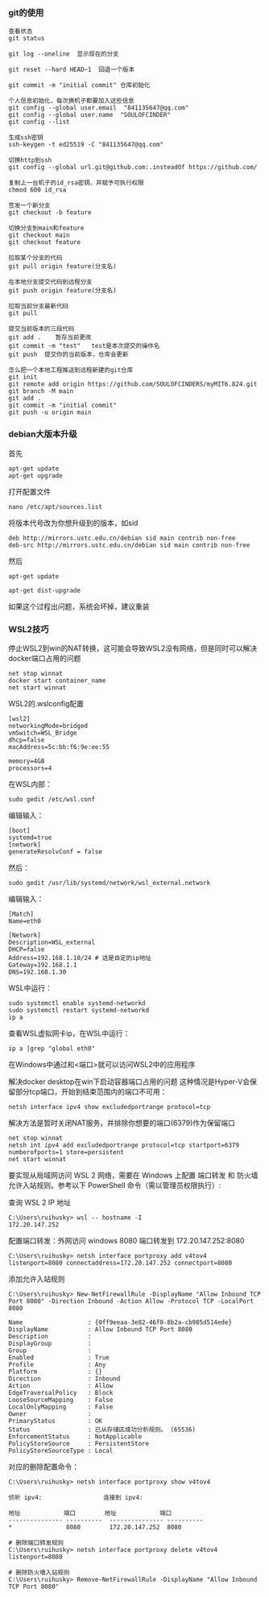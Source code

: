 ### git的使用

```
查看状态
git status

git log --oneline  显示现在的分支

git reset --hard HEAD~1  回退一个版本

git commit -m "initial commit" 仓库初始化

个人信息初始化，每次换机子都要加入这些信息
git config --global user.email  "841135647@qq.com"
git config --global user.name  "SOULOFCINDER"
git config --list 

生成ssh密钥
ssh-keygen -t ed25519 -C "841135647@qq.com"

切换http到ssh
git config --global url.git@github.com:.insteadOf https://github.com/

复制上一台机子的id_rsa密钥，并赋予可执行权限
chmod 600 id_rsa

签发一个新分支
git checkout -b feature

切换分支到main和feature
git checkout main
git checkout feature

拉取某个分支的代码
git pull origin feature(分支名)

在本地分支提交代码到远程分支
git push origin feature(分支名)

拉取当前分支最新代码
git pull

提交当前版本的三段代码
git add .    暂存当前更改
git commit -m "test"   test是本次提交的操作名
git push  提交你的当前版本，仓库会更新

怎么把一个本地工程推送到远程新建的git仓库
git init
git remote add origin https://github.com/SOULOFCINDERS/myMIT6.824.git
git branch -M main
git add .
git commit -m "initial commit"
git push -u origin main
```


### debian大版本升级

首先

```
apt-get update
apt-get upgrade
```

打开配置文件

```
nano /etc/apt/sources.list
```

将版本代号改为你想升级到的版本，如sid

```
deb http://mirrors.ustc.edu.cn/debian sid main contrib non-free
deb-src http://mirrors.ustc.edu.cn/debian sid main contrib non-free
```

然后

```
apt-get update
```

```
apt-get dist-upgrade
```

如果这个过程出问题，系统会坏掉，建议重装

### WSL2技巧
停止WSL2到win的NAT转换，这可能会导致WSL2没有网络，但是同时可以解决docker端口占用的问题
```
net stop winnat
docker start container_name
net start winnat
```

WSL2的.wslconfig配置
```
[wsl2]
networkingMode=bridged
vmSwitch=WSL_Bridge
dhcp=false
macAddress=5c:bb:f6:9e:ee:55

memory=4GB 
processors=4
```

在WSL内部：
```
sudo gedit /etc/wsl.conf
```

编辑输入：
```
[boot]
systemd=true
[network]
generateResolvConf = false
```

然后：
```
sudo gedit /usr/lib/systemd/network/wsl_external.network
```

编辑输入：
```
[Match]
Name=eth0

[Network]
Description=WSL_external
DHCP=false
Address=192.168.1.10/24 # 这是自定的ip地址
Gateway=192.168.1.1
DNS=192.168.1.30
```

WSL中运行：
```
sudo systemctl enable systemd-networkd
sudo systemctl restart systemd-networkd
ip a
```

查看WSL虚拟网卡ip，在WSL中运行：
```
ip a |grep "global eth0"
```

在Windows中通过<wsl-ip>和<端口>就可以访问WSL2中的应用程序

解决docker desktop在win下启动容器端口占用的问题
这种情况是Hyper-V会保留部分tcp端口，开始到结束范围内的端口不可用：
```
netsh interface ipv4 show excludedportrange protocol=tcp
```
解决方法是暂时关闭NAT服务，并排除你想要的端口(6379)作为保留端口
```
net stop winnat
netsh int ipv4 add excludedportrange protocol=tcp startport=6379 numberofports=1 store=persistent
net start winnat
```

要实现从局域网访问 WSL 2 网络，需要在 Windows 上配置 端口转发 和 防火墙允许入站规则。参考以下 PowerShell 命令（需以管理员权限执行）:

查询 WSL 2 IP 地址
```
C:\Users\ruihusky> wsl -- hostname -I
172.20.147.252
```

配置端口转发：外网访问 windows 8080 端口转发到 172.20.147.252:8080
```
C:\Users\ruihusky> netsh interface portproxy add v4tov4 listenport=8080 connectaddress=172.20.147.252 connectport=8080
```

添加允许入站规则
```
C:\Users\ruihusky> New-NetFirewallRule -DisplayName "Allow Inbound TCP Port 8080" -Direction Inbound -Action Allow -Protocol TCP -LocalPort 8080

Name                  : {0ff9eeaa-3e82-46f0-8b2a-cb985d514ede}
DisplayName           : Allow Inbound TCP Port 8080
Description           :
DisplayGroup          :
Group                 :
Enabled               : True
Profile               : Any
Platform              : {}
Direction             : Inbound
Action                : Allow
EdgeTraversalPolicy   : Block
LooseSourceMapping    : False
LocalOnlyMapping      : False
Owner                 :
PrimaryStatus         : OK
Status                : 已从存储区成功分析规则。 (65536)
EnforcementStatus     : NotApplicable
PolicyStoreSource     : PersistentStore
PolicyStoreSourceType : Local
```


对应的删除配置命令：
```
C:\Users\ruihusky> netsh interface portproxy show v4tov4

侦听 ipv4:                 连接到 ipv4:

地址            端口        地址            端口
--------------- ----------  --------------- ----------
*               8080        172.20.147.252  8080

# 删除端口转发规则
C:\Users\ruihusky> netsh interface portproxy delete v4tov4 listenport=8080

# 删除防火墙入站规则
C:\Users\ruihusky> Remove-NetFirewallRule -DisplayName "Allow Inbound TCP Port 8080"
```